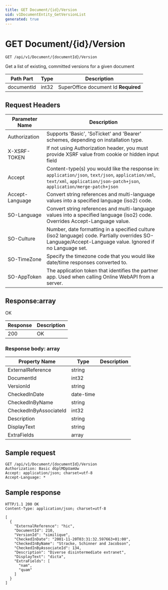 ```yaml
---
title: GET Document/{id}/Version
uid: v1DocumentEntity_GetVersionList
generated: true
---
```


# GET Document/{id}/Version

```http
GET /api/v1/Document/{documentId}/Version
```

Get a list of existing, committed  versions for a given document






| Path Part | Type | Description |
|-----------|------|-------------|
| documentId | int32 | SuperOffice document Id **Required** |



## Request Headers

| Parameter Name | Description |
|----------------|-------------|
| Authorization  | Supports 'Basic', 'SoTicket' and 'Bearer' schemes, depending on installation type. |
| X-XSRF-TOKEN   | If not using Authorization header, you must provide XSRF value from cookie or hidden input field |
| Accept         | Content-type(s) you would like the response in: `application/json`, `text/json`, `application/xml`, `text/xml`, `application/json-patch+json`, `application/merge-patch+json` |
| Accept-Language | Convert string references and multi-language values into a specified language (iso2) code. |
| SO-Language | Convert string references and multi-language values into a specified language (iso2) code. Overrides Accept-Language value. |
| SO-Culture | Number, date formatting in a specified culture (iso2 language) code. Partially overrides SO-Language/Accept-Language value. Ignored if no Language set. |
| SO-TimeZone | Specify the timezone code that you would like date/time responses converted to. |
| SO-AppToken | The application token that identifies the partner app. Used when calling Online WebAPI from a server. |


## Response:array

OK

| Response | Description |
|----------------|-------------|
| 200 | OK |

### Response body: array

| Property Name | Type |  Description |
|----------------|------|--------------|
| ExternalReference | string |  |
| DocumentId | int32 |  |
| VersionId | string |  |
| CheckedInDate | date-time |  |
| CheckedInByName | string |  |
| CheckedInByAssociateId | int32 |  |
| Description | string |  |
| DisplayText | string |  |
| ExtraFields | array |  |

## Sample request

```http!
GET /api/v1/Document/{documentId}/Version
Authorization: Basic dGplMDpUamUw
Accept: application/json; charset=utf-8
Accept-Language: *
```

## Sample response

```http_
HTTP/1.1 200 OK
Content-Type: application/json; charset=utf-8

[
  {
    "ExternalReference": "hic",
    "DocumentId": 210,
    "VersionId": "similique",
    "CheckedInDate": "2001-11-20T03:31:32.597663+01:00",
    "CheckedInByName": "Stracke, Schinner and Jacobson",
    "CheckedInByAssociateId": 134,
    "Description": "Diverse disintermediate extranet",
    "DisplayText": "dicta",
    "ExtraFields": [
      "nam",
      "quam"
    ]
  }
]
```